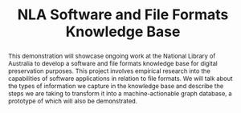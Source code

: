 ---
abstract: This demonstration will showcase ongoing work at the National Library of
  Australia to develop a software and file formats knowledge base for digital preservation
  purposes. This project involves empirical research into the capabilities of software
  applications in relation to file formats. We will talk about the types of information
  we capture in the knowledge base and describe the steps we are taking to transform
  it into a machine-actionable graph database, a prototype of which will also be demonstrated.
creators:
- Pearson, Mark
- Kay, Gareth
date: null
document_url: https://services.phaidra.univie.ac.at/api/object/o:378722/download
grand_parent: iPRES
institutions: []
keywords:
- software
- file format
- knowledge base
- graph database
landing_page_url: https://phaidra.univie.ac.at/o:378722
language: eng
layout: publication
license: CC BY-NC-SA 3.0 AT
notes_url: null
parent: iPRES 2014
publication_type: demonstration
size: 185151
slides_url: null
source_name: iPRES
title: NLA Software and File Formats Knowledge Base
year: 2014
---